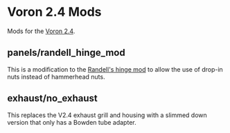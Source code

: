 # Voron 2.4 Mods

Mods for the [Voron 2.4].

## panels/randell_hinge_mod

This is a modification to the [Randell's hinge mod] to allow the use of drop-in nuts instead of hammerhead nuts.

## exhaust/no_exhaust

This replaces the V2.4 exhaust grill and housing with a slimmed down version that only has a Bowden tube adapter.


[Voron 2.4]: https://vorondesign.com/voron2.4
[Randell's hinge mod]: https://github.com/VoronDesign/VoronUsers/tree/master/printer_mods/randell/Door_Hinges
